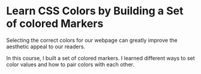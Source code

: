 # Learn CSS Colors by Building a Set of colored Markers

Selecting the correct colors for our webpage can greatly improve the aesthetic appeal to our readers.

In this course, I built a set of colored markers. I learned different ways to set color values and how to pair colors with each other.
